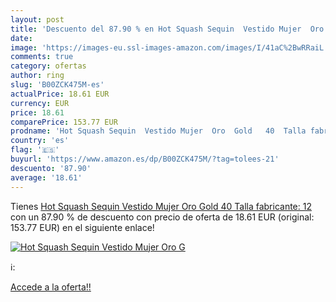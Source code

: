 ```yaml
---
layout: post
title: 'Descuento del 87.90 % en Hot Squash Sequin  Vestido Mujer  Oro  G'
date: 
image: 'https://images-eu.ssl-images-amazon.com/images/I/41aC%2BwRRaiL._SL200_.jpg'
comments: true
category: ofertas
author: ring
slug: 'B00ZCK475M-es'
actualPrice: 18.61 EUR
currency: EUR
price: 18.61
comparePrice: 153.77 EUR
prodname: 'Hot Squash Sequin  Vestido Mujer  Oro  Gold   40  Talla fabricante: 12 '
country: 'es'
flag: '🇪🇸'
buyurl: 'https://www.amazon.es/dp/B00ZCK475M/?tag=tolees-21'
descuento: '87.90'
average: '18.61'
---
```


Tienes [Hot Squash Sequin  Vestido Mujer  Oro  Gold   40  Talla fabricante: 12 ](https://www.amazon.es/dp/B00ZCK475M/?tag=tolees-21) con un 87.90 % de descuento con precio de oferta de 18.61 EUR (original: 153.77 EUR) en el siguiente enlace!

[![Hot Squash Sequin  Vestido Mujer  Oro  G](https://images-eu.ssl-images-amazon.com/images/I/41aC%2BwRRaiL._SL200_.jpg)](https://www.amazon.es/dp/B00ZCK475M/?tag=tolees-21)

ℹ️:


[Accede a la oferta!!](https://www.amazon.es/dp/B00ZCK475M/?tag=tolees-21)

